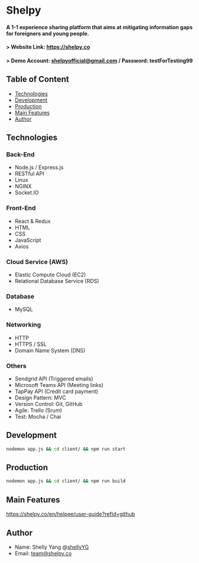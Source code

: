 # Shelpy
#### A 1-1 experience sharing platform that aims at mitigating information gaps for foreigners and young people.
####  > Website Link: https://shelpy.co
####  > Demo Account: shelpyofficial@gmail.com / Password: testForTesting99

## Table of Content
- [Technologies](#Technologies)
- [Development](#Development)
- [Production](#Production)
- [Main Features](#Main-Features)
- [Author](#Author)

## Technologies
### Back-End
- Node.js / Express.js
- RESTful API
- Linux
- NGINX
- Socket.IO

### Front-End
- React & Redux
- HTML
- CSS
- JavaScript
- Axios

### Cloud Service (AWS)
- Elastic Compute Cloud (EC2)
- Relational Database Service (RDS)

### Database
- MySQL

### Networking
- HTTP
- HTTPS / SSL
- Domain Name System (DNS)

### Others
- Sendgrid API (Triggered emails)
- Microsoft Teams API (Meeting links)
- TapPay API (Credit card payment)
- Design Pattern: MVC
- Version Control: Git, GitHub
- Agile: Trello (Srum)
- Test: Mocha / Chai

## Development


```sh
nodemon app.js && cd client/ && npm run start
```

## Production


```sh
nodemon app.js && cd client/ && npm run build
```

## Main Features
https://shelpy.co/en/helpee/user-guide?refId=github

## Author
- Name: Shelly Yang @[shellyYG](https://github.com/shellyYG)
- Email: team@shelpy.co
